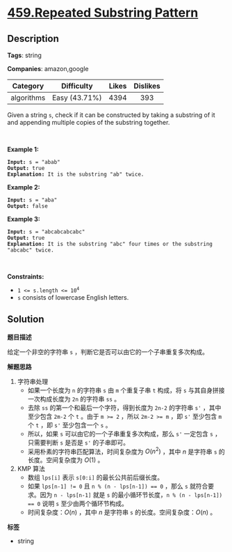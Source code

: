 # [459.Repeated Substring Pattern](https://leetcode.com/problems/repeated-substring-pattern/description/)

## Description

**Tags**: string

**Companies**: amazon,google

|  Category  |  Difficulty   | Likes | Dislikes |
| :--------: | :-----------: | :---: | :------: |
| algorithms | Easy (43.71%) | 4394  |   393    |

<p>Given a string <code>s</code>, check if it can be constructed by taking a substring of it and appending multiple copies of the substring together.</p>
<p>&nbsp;</p>
<p><strong class="example">Example 1:</strong></p>
<pre><code><strong>Input:</strong> s = &quot;abab&quot;
<strong>Output:</strong> true
<strong>Explanation:</strong> It is the substring &quot;ab&quot; twice.</code></pre>
<p><strong class="example">Example 2:</strong></p>
<pre><code><strong>Input:</strong> s = &quot;aba&quot;
<strong>Output:</strong> false</code></pre>
<p><strong class="example">Example 3:</strong></p>
<pre><code><strong>Input:</strong> s = &quot;abcabcabcabc&quot;
<strong>Output:</strong> true
<strong>Explanation:</strong> It is the substring &quot;abc&quot; four times or the substring &quot;abcabc&quot; twice.</code></pre>
<p>&nbsp;</p>
<p><strong>Constraints:</strong></p>
<ul>
  <li><code>1 &lt;= s.length &lt;= 10<sup>4</sup></code></li>
  <li><code>s</code> consists of lowercase English letters.</li>
</ul>

## Solution

**题目描述**

给定一个非空的字符串 `s` ，判断它是否可以由它的一个子串重复多次构成。

**解题思路**

1. 字符串处理
   - 如果一个长度为 `n` 的字符串 `s` 由 `m` 个重复子串 `t` 构成，将 `s` 与其自身拼接一次构成长度为 `2n` 的字符串 `ss` 。
   - 去除 `ss` 的第一个和最后一个字符，得到长度为 `2n-2` 的字符串 `s'` ，其中至少包含 `2m-2` 个 `t` 。由于 `m >= 2` ，所以 `2m-2 >= m` ，即 `s'` 至少包含 `m` 个 `t` ，即 `s'` 至少包含一个 `s` 。
   - 所以，如果 `s` 可以由它的一个子串重复多次构成，那么 `s'` 一定包含 `s` ，只需要判断 `s` 是否是 `s'` 的子串即可。
   - 采用朴素的字符串匹配算法，时间复杂度为 $O(n^2)$ ，其中 $n$ 是字符串 `s` 的长度。空间复杂度为 $O(1)$ 。
2. KMP 算法
   - 数组 `lps[i]` 表示 `s[0:i]` 的最长公共前后缀长度。
   - 如果 `lps[n-1] != 0` 且 `n % (n - lps[n-1]) == 0` ，那么 `s` 就符合要求。因为 `n - lps[n-1]` 就是 `s` 的最小循环节长度，`n % (n - lps[n-1]) == 0` 说明 `s` 至少由两个循环节构成。
   - 时间复杂度：$O(n)$ ，其中 $n$ 是字符串 `s` 的长度。空间复杂度：$O(n)$ 。

**标签**

- string

